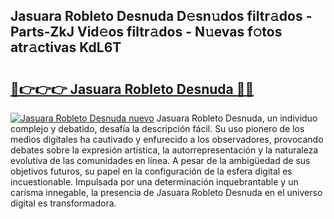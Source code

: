 ## Jasuara Robleto Desnuda D𝚎sn𝚞dos filtr𝚊dos - Parts-ZkJ Vid𝚎os filtr𝚊dos - N𝚞evas f𝚘tos atr𝚊ctivas KdL6T

# <h2><a href="http://mb4bf8.tromn.icu/?c=Jasuara+Robleto+Desnuda">🔗👉👉👉 Jasuara Robleto Desnuda 🔗🔗</a></h2>

[![Jasuara Robleto Desnuda nuevo](https://i.imgur.com/pEAQMta.gif)](http://mb4bf8.tromn.icu/?c=Jasuara+Robleto+Desnuda)
Jasuara Robleto Desnuda, un individuo complejo y debatido, desafía la descripción fácil. Su uso pionero de los medios digitales ha cautivado y enfurecido a los observadores, provocando debates sobre la expresión artística, la autorrepresentación y la naturaleza evolutiva de las comunidades en línea. A pesar de la ambigüedad de sus objetivos futuros, su papel en la configuración de la esfera digital es incuestionable. Impulsada por una determinación inquebrantable y un carisma innegable, la presencia de Jasuara Robleto Desnuda en el universo digital es transformadora.
